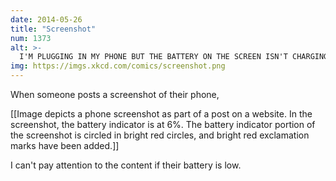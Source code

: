 ```yaml
---
date: 2014-05-26
title: "Screenshot"
num: 1373
alt: >-
  I'M PLUGGING IN MY PHONE BUT THE BATTERY ON THE SCREEN ISN'T CHARGING
img: https://imgs.xkcd.com/comics/screenshot.png
---
```

When someone posts a screenshot of their phone,

[[Image depicts a phone screenshot as part of a post on a website. In the screenshot, the battery indicator is at 6%. The battery indicator portion of the screenshot is circled in bright red circles, and bright red exclamation marks have been added.]]

I can't pay attention to the content if their battery is low.

